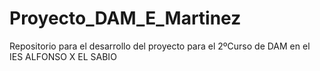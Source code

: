 # Proyecto_DAM_E_Martinez
Repositorio para el desarrollo del proyecto para el 2ºCurso de DAM en el IES ALFONSO X EL SABIO
